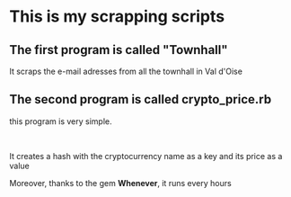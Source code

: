 <h1>This is my scrapping scripts</h1>

<h2>The first program is called "Townhall"</h2>
<p>It scraps the e-mail adresses from all the townhall in Val d'Oise</p>

<h2>The second program is called <strong>crypto_price.rb</strong></h2
>
<p>this program is very simple.</p><br>
<p>It creates a hash with the cryptocurrency name as a key and its price as a value</p>
<p>Moreover, thanks to the gem <strong>Whenever</strong>, it runs every hours</p>
